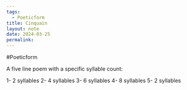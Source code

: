 ```yaml
---
tags:
  - Poeticform
title: Cinquain
layout: note
date: 2024-03-25
permalink:
---
```

#Poeticform 

A five line poem with a specific syllable count:

1- 2 syllables
2- 4 syllables
3- 6 syllables
4- 8 syllables
5- 2 syllables